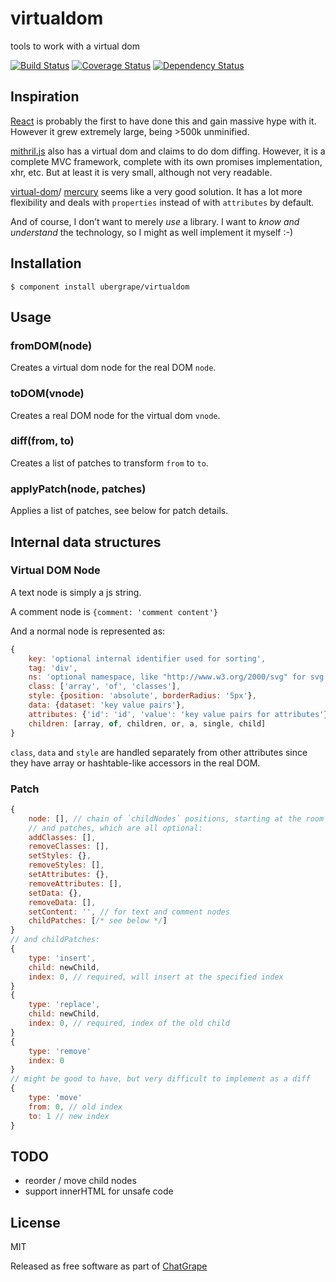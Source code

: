 # virtualdom

tools to work with a virtual dom

[![Build Status](https://travis-ci.org/Swatinem/virtualdom.png?branch=master)](https://travis-ci.org/Swatinem/virtualdom)
[![Coverage Status](https://coveralls.io/repos/Swatinem/virtualdom/badge.png?branch=master)](https://coveralls.io/r/Swatinem/virtualdom)
[![Dependency Status](https://gemnasium.com/Swatinem/virtualdom.png)](https://gemnasium.com/Swatinem/virtualdom)

## Inspiration

[React](http://facebook.github.io/react/) is probably the first to have done this
and gain massive hype with it. However it grew extremely large, being >500k
unminified.

[mithril.js](https://github.com/lhorie/mithril.js) also has a virtual dom and
claims to do dom diffing. However, it is a complete MVC framework, complete with
its own promises implementation, xhr, etc. But at least it is very small, although
not very readable.

[virtual-dom](https://github.com/Matt-Esch/virtual-dom)/
[mercury](https://github.com/Raynos/mercury) seems like a very good
solution. It has a lot more flexibility and deals with `properties` instead of
with `attributes` by default.

And of course, I don’t want to merely *use* a library. I want to
*know and understand* the technology, so I might as well implement it myself :-)

## Installation

    $ component install ubergrape/virtualdom

## Usage

### fromDOM(node)

Creates a virtual dom node for the real DOM `node`.

### toDOM(vnode)

Creates a real DOM node for the virtual dom `vnode`.

### diff(from, to)

Creates a list of patches to transform `from` to `to`.

### applyPatch(node, patches)

Applies a list of patches, see below for patch details.

## Internal data structures

### Virtual DOM Node

A text node is simply a js string.

A comment node is `{comment: 'comment content'}`

And a normal node is represented as:

```js
{
	key: 'optional internal identifier used for sorting',
	tag: 'div',
	ns: 'optional namespace, like "http://www.w3.org/2000/svg" for svg'
	class: ['array', 'of', 'classes'],
	style: {position: 'absolute', borderRadius: '5px'},
	data: {dataset: 'key value pairs'},
	attributes: {'id': 'id', 'value': 'key value pairs for attributes'},
	children: [array, of, children, or, a, single, child]
}
```

`class`, `data` and `style` are handled separately from other attributes
since they have array or hashtable-like accessors in the real DOM.

### Patch

```js
{
	node: [], // chain of `childNodes` positions, starting at the room node
	// and patches, which are all optional:
	addClasses: [],
	removeClasses: [],
	setStyles: {},
	removeStyles: [],
	setAttributes: {},
	removeAttributes: [],
	setData: {},
	removeData: [],
	setContent: '', // for text and comment nodes
	childPatches: [/* see below */]
}
// and childPatches:
{
	type: 'insert',
	child: newChild,
	index: 0, // required, will insert at the specified index
}
{
	type: 'replace',
	child: newChild,
	index: 0, // required, index of the old child
}
{
	type: 'remove'
	index: 0
}
// might be good to have, but very difficult to implement as a diff
{
	type: 'move'
	from: 0, // old index
	to: 1 // new index
}
```

## TODO

* reorder / move child nodes
* support innerHTML for unsafe code

## License

  MIT

  Released as free software as part of [ChatGrape](https://chatgrape.com/)

